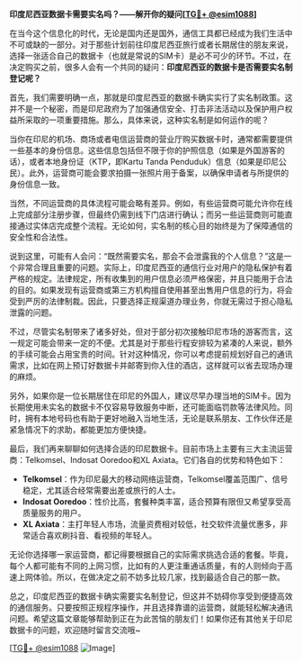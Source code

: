**印度尼西亚数据卡需要实名吗？——解开你的疑问[[TG💪+ @esim1088](https://t.me/s/esim1088)]**

在当今这个信息化的时代，无论是国内还是国外，通信工具都已经成为我们生活中不可或缺的一部分。对于那些计划前往印度尼西亚旅行或者长期居住的朋友来说，选择一张适合自己的数据卡（也就是常说的SIM卡）是必不可少的环节。不过，在决定购买之前，很多人会有一个共同的疑问：**印度尼西亚的数据卡是否需要实名制登记呢？**

首先，我们需要明确一点，那就是印度尼西亚的数据卡确实实行了实名制政策。这并不是一个秘密，而是印尼政府为了加强通信安全、打击非法活动以及保护用户权益所采取的一项重要措施。那么，具体来说，这种实名制是如何运作的呢？

当你在印尼的机场、商场或者电信运营商的营业厅购买数据卡时，通常都需要提供一些基本的身份信息。这些信息包括但不限于你的护照信息（如果是外国游客的话），或者本地身份证（KTP，即Kartu Tanda Penduduk）信息（如果是印尼公民）。此外，运营商可能会要求拍摄一张照片用于备案，以确保申请者与所提供的身份信息一致。

当然，不同运营商的具体流程可能会略有差异。例如，有些运营商可能允许你在线上完成部分注册步骤，但最终仍需到线下门店进行确认；而另一些运营商则可能直接通过实体店完成整个流程。无论如何，实名制的核心目的始终是为了保障通信的安全性和合法性。

说到这里，可能有人会问：“既然需要实名，那会不会泄露我的个人信息？”这是一个非常合理且重要的问题。实际上，印度尼西亚的通信行业对用户的隐私保护有着严格的规定。法律规定，所有收集到的用户信息必须严格保密，并且只能用于合法的目的。如果发现有运营商或第三方机构擅自使用甚至出售用户信息的行为，将会受到严厉的法律制裁。因此，只要选择正规渠道办理业务，你就无需过于担心隐私泄露的问题。

不过，尽管实名制带来了诸多好处，但对于部分初次接触印尼市场的游客而言，这一规定可能会带来一定的不便。尤其是对于那些行程安排较为紧凑的人来说，额外的手续可能会占用宝贵的时间。针对这种情况，你可以考虑提前规划好自己的通讯需求，比如在网上预订好数据卡并邮寄到你入住的酒店，这样就可以省去现场办理的麻烦。

另外，如果你是一位长期居住在印尼的外国人，建议尽早办理当地的SIM卡。因为长期使用未实名的数据卡不仅容易导致服务中断，还可能面临罚款等法律风险。同时，拥有本地号码也有助于更好地融入当地生活，无论是联系朋友、工作伙伴还是紧急情况下的求助，都能更加方便快捷。

最后，我们再来聊聊如何选择合适的印尼数据卡。目前市场上主要有三大主流运营商：Telkomsel、Indosat Ooredoo和XL Axiata。它们各自的优势和特色如下：

- **Telkomsel**：作为印尼最大的移动网络运营商，Telkomsel覆盖范围广、信号稳定，尤其适合经常需要出差或旅行的人士。
- **Indosat Ooredoo**：性价比高，套餐种类丰富，适合预算有限但又希望享受高质量服务的用户。
- **XL Axiata**：主打年轻人市场，流量资费相对较低，社交软件流量优惠多，非常适合喜欢刷抖音、看视频的年轻人。

无论你选择哪一家运营商，都记得要根据自己的实际需求挑选合适的套餐。毕竟，每个人都可能有不同的上网习惯，比如有的人更注重通话质量，有的人则倾向于高速上网体验。所以，在做决定之前不妨多比较几家，找到最适合自己的那一款。

总之，印度尼西亚的数据卡确实需要实名制登记，但这并不妨碍你享受到便捷高效的通信服务。只要按照正规程序操作，并且选择靠谱的运营商，就能轻松解决通讯问题。希望这篇文章能够帮助到正在为此苦恼的朋友们！如果你还有其他关于印尼数据卡的问题，欢迎随时留言交流哦~

[[TG💪+ @esim1088](https://t.me/s/esim1088) ![Image](https://i.postimg.cc/4NQfJmqS/Snipaste-2025-05-13-00-14-12.png)]